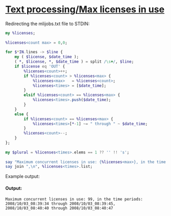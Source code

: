 [1]: https://rosettacode.org/wiki/Text_processing/Max_licenses_in_use

# [Text processing/Max licenses in use][1]

Redirecting the mlijobs.txt file to STDIN:

```raku
my %licenses;
 
%licenses<count max> = 0,0;
 
for $*IN.lines -> $line { 
    my ( $license, $date_time );
    ( *, $license, *, $date_time ) = split /\s+/, $line;
    if $license eq 'OUT' {
        %licenses<count>++;
        if %licenses<count> > %licenses<max> {
            %licenses<max>   = %licenses<count>;
            %licenses<times> = [$date_time];
        }
        elsif %licenses<count> == %licenses<max> {
            %licenses<times>.push($date_time);
        }
    }
    else {
        if %licenses<count> == %licenses<max> {
            %licenses<times>[*-1] ~= " through " ~ $date_time;
        }
        %licenses<count>--;
    }
};
 
my $plural = %licenses<times>.elems == 1 ?? '' !! 's';
 
say "Maximum concurrent licenses in use: {%licenses<max>}, in the time period{$plural}:";
say join ",\n", %licenses<times>.list;
```


Example output:


#### Output:
```
Maximum concurrent licenses in use: 99, in the time periods:
2008/10/03_08:39:34 through 2008/10/03_08:39:45,
2008/10/03_08:40:40 through 2008/10/03_08:40:47
```